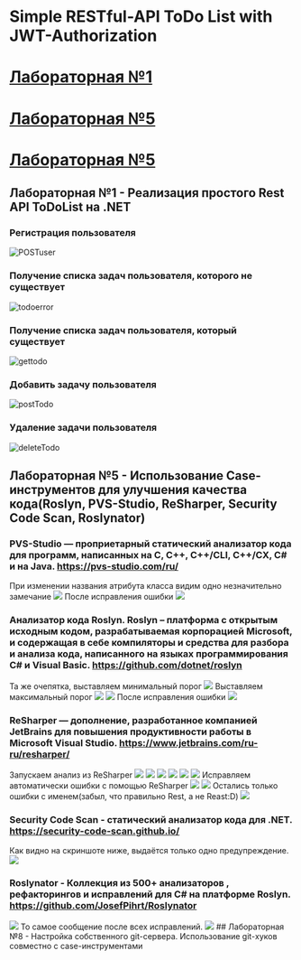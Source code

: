 # Simple RESTful-API ToDo List with JWT-Authorization 
# [Лабораторная №1](#lab1)
# [Лабораторная №5](#lab5)
# [Лабораторная №5](#lab8)
<a name="lab1"></a>
## Лабораторная №1 - Реализация простого Rest API ToDoList на .NET
### Регистрация пользователя
![POSTuser](/screens/Register.jpg)
### Получение списка задач пользователя, которого не существует
![todoerror](/screens/todoError.jpg)
### Получение списка задач пользователя, который существует
![gettodo](/screens/getTodo.jpg)
### Добавить задачу пользователя
![postTodo](/screens/addTodo.jpg)
### Удаление задачи пользователя
![deleteTodo](/screens/deleteTodo.jpg)
<a name="lab5"></a>
## Лабораторная №5 - Использование Case-инструментов для улучшения качества кода(Roslyn, PVS-Studio, ReSharper, Security Code Scan, Roslynator)
### PVS-Studio — проприетарный статический анализатор кода для программ, написанных на С, C++, C++/CLI, C++/CX, C# и на Java. https://pvs-studio.com/ru/
При изменении названия атрибута класса видим одно незначительно замечание
<img src="Code Analyze/PVSbefore.jpg"/>
После исправления ошибки
<img src="Code Analyze/PVSafter.jpg"/>
### Анализатор кода Roslyn. Roslyn – платформа с открытым исходным кодом, разрабатываемая корпорацией Microsoft, и содержащая в себе компиляторы и средства для разбора и анализа кода, написанного на языках программирования C# и Visual Basic. https://github.com/dotnet/roslyn
Та же очепятка, выставляем минимальный порог 
<img src="Code Analyze/RoslynMinimal.jpg"/>
Выставляем максимальный порог
<img src="Code Analyze/RoslynMax.jpg"/>
<img src="Code Analyze/RoslynMax1.jpg"/>
После исправления ошибки
<img src="Code Analyze/RoslynMaxafter.jpg"/>
### ReSharper — дополнение, разработанное компанией JetBrains для повышения продуктивности работы в Microsoft Visual Studio. https://www.jetbrains.com/ru-ru/resharper/
Запускаем анализ из ReSharper
<img src="Code Analyze/Resharperbefore.jpg"/>
<img src="Code Analyze/Resharper1.jpg"/>
<img src="Code Analyze/Resharper2.jpg"/>
<img src="Code Analyze/Resharper3.jpg"/>
<img src="Code Analyze/Resharper4.jpg"/>
<img src="Code Analyze/Resharper5.jpg"/>
Исправляем автоматически ошибки с помощью ReSharper
<img src="Code Analyze/ResharperCorrect.jpg"/>
<img src="Code Analyze/ResharperClean.jpg"/>
Остались только ошибки с именем(забыл, что правильно Rest, а не Reast:D)
<img src="Code Analyze/Resharperafter.jpg"/>
### Security Code Scan - статический анализатор кода для .NET. https://security-code-scan.github.io/
Как видно на скриншоте ниже, выдаётся только одно предупреждение.
<img src="Code Analyze/SCS.jpg"/>
### Roslynator - Коллекция из 500+ анализаторов , рефакторингов и исправлений для C# на платформе Roslyn. https://github.com/JosefPihrt/Roslynator
<img src="Code Analyze/Roslynator.jpg"/>
То самое сообщение после всех исправлений.
<img src="Code Analyze/123.jpg"/>
<a name="lab8"></a>
## Лабораторная №8 - Настройка собственного git-сервера. Использование git-хуков совместно с case-инструментами
